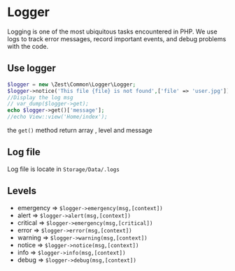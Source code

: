 # Logger

Logging is one of the most ubiquitous tasks encountered in PHP. We use logs to track error messages, record important events, and debug problems with the code.

## Use logger

```php
$logger = new \Zest\Common\Logger\Logger;
$logger->notice('This file {file} is not found',['file' => 'user.jpg']);
//Display the log msg
// var_dump($logger->get);
echo $logger->get()['message'];
//echo View::view('Home/index');

```

the  `get()`  method return array , level and message

## Log file

Log file is locate in  `Storage/Data/.logs`

## Levels

-   emergency =>  `$logger->emergency(msg,[context])`
-   alert =>  `$logger->alert(msg,[context])`
-   critical =>  `$logger->emergency(msg,[critical])`
-   error =>  `$logger->error(msg,[context])`
-   warning =>  `$logger->warning(msg,[context])`
-   notice =>  `$logger->notice(msg,[context])`
-   info =>  `$logger->info(msg,[context])`
-   debug =>  `$logger->debug(msg,[context])`
